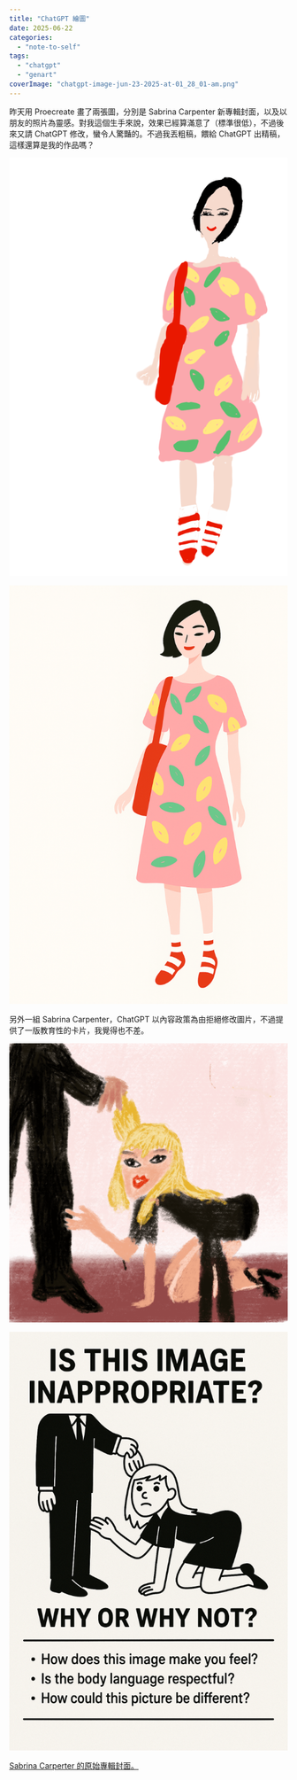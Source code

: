 ```yaml
---
title: "ChatGPT 繪圖"
date: 2025-06-22
categories: 
  - "note-to-self"
tags: 
  - "chatgpt"
  - "genart"
coverImage: "chatgpt-image-jun-23-2025-at-01_28_01-am.png"
---
```


昨天用 Proecreate 畫了兩張圖，分別是 Sabrina Carpenter 新專輯封面，以及以朋友的照片為靈感。對我這個生手來說，效果已經算滿意了（標準很低），不過後來又請 ChatGPT 修改，蠻令人驚豔的。不過我丟粗稿，餵給 ChatGPT 出精稿，這樣還算是我的作品嗎？

![](images/untitled_artwork-8.png)

![](images/chatgpt-image-jun-23-2025-at-01_25_31-am-2.png)

另外一組 Sabrina Carpenter，ChatGPT 以內容政策為由拒絕修改圖片，不過提供了一版教育性的卡片，我覺得也不差。

![](images/untitled_artwork-2-5.png)

![](images/chatgpt-image-jun-23-2025-at-01_28_01-am-3.png)

[Sabrina Carperter 的原始專輯封面。](https://www.instagram.com/p/DKxDWGBxybt/)
